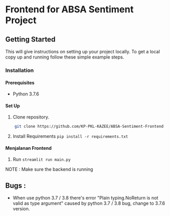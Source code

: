 # Frontend for ABSA Sentiment Project

## Getting Started

This will give instructions on setting up your project locally.
To get a local copy up and running follow these simple example steps.

### Installation

#### Prerequisites
* Python 3.7.6

#### Set Up
1. Clone repository.
```sh
    git clone https://github.com/KP-PKL-KAZEE/ABSA-Sentiment-Frontend
```
2. Install Requirements 
    `pip install -r requirements.txt`

#### Menjalanan Frontend
1. Run
    `streamlit run main.py`

NOTE : Make sure the backend is running

## Bugs :
- When use python 3.7 / 3.8 there's error "Plain typing.NoReturn is not valid as type argument" caused by python 3.7 / 3.8 bug, change to 3.7.6 version.
